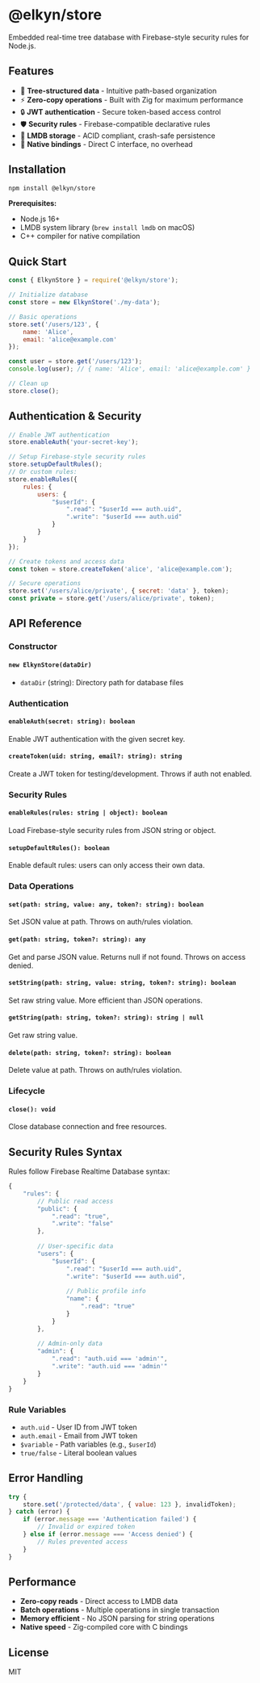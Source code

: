 # @elkyn/store

Embedded real-time tree database with Firebase-style security rules for Node.js.

## Features

- 🌳 **Tree-structured data** - Intuitive path-based organization
- ⚡ **Zero-copy operations** - Built with Zig for maximum performance
- 🔒 **JWT authentication** - Secure token-based access control
- 🛡️ **Security rules** - Firebase-compatible declarative rules
- 💾 **LMDB storage** - ACID compliant, crash-safe persistence
- 🔗 **Native bindings** - Direct C interface, no overhead

## Installation

```bash
npm install @elkyn/store
```

**Prerequisites:**
- Node.js 16+
- LMDB system library (`brew install lmdb` on macOS)
- C++ compiler for native compilation

## Quick Start

```javascript
const { ElkynStore } = require('@elkyn/store');

// Initialize database
const store = new ElkynStore('./my-data');

// Basic operations
store.set('/users/123', {
    name: 'Alice',
    email: 'alice@example.com'
});

const user = store.get('/users/123');
console.log(user); // { name: 'Alice', email: 'alice@example.com' }

// Clean up
store.close();
```

## Authentication & Security

```javascript
// Enable JWT authentication
store.enableAuth('your-secret-key');

// Setup Firebase-style security rules
store.setupDefaultRules();
// Or custom rules:
store.enableRules({
    rules: {
        users: {
            "$userId": {
                ".read": "$userId === auth.uid",
                ".write": "$userId === auth.uid"
            }
        }
    }
});

// Create tokens and access data
const token = store.createToken('alice', 'alice@example.com');

// Secure operations
store.set('/users/alice/private', { secret: 'data' }, token);
const private = store.get('/users/alice/private', token);
```

## API Reference

### Constructor

#### `new ElkynStore(dataDir)`
- `dataDir` (string): Directory path for database files

### Authentication

#### `enableAuth(secret: string): boolean`
Enable JWT authentication with the given secret key.

#### `createToken(uid: string, email?: string): string`
Create a JWT token for testing/development. Throws if auth not enabled.

### Security Rules

#### `enableRules(rules: string | object): boolean`
Load Firebase-style security rules from JSON string or object.

#### `setupDefaultRules(): boolean`
Enable default rules: users can only access their own data.

### Data Operations

#### `set(path: string, value: any, token?: string): boolean`
Set JSON value at path. Throws on auth/rules violation.

#### `get(path: string, token?: string): any`
Get and parse JSON value. Returns null if not found. Throws on access denied.

#### `setString(path: string, value: string, token?: string): boolean`
Set raw string value. More efficient than JSON operations.

#### `getString(path: string, token?: string): string | null`
Get raw string value.

#### `delete(path: string, token?: string): boolean`
Delete value at path. Throws on auth/rules violation.

### Lifecycle

#### `close(): void`
Close database connection and free resources.

## Security Rules Syntax

Rules follow Firebase Realtime Database syntax:

```javascript
{
    "rules": {
        // Public read access
        "public": {
            ".read": "true",
            ".write": "false"
        },
        
        // User-specific data
        "users": {
            "$userId": {
                ".read": "$userId === auth.uid",
                ".write": "$userId === auth.uid",
                
                // Public profile info
                "name": {
                    ".read": "true"
                }
            }
        },
        
        // Admin-only data
        "admin": {
            ".read": "auth.uid === 'admin'",
            ".write": "auth.uid === 'admin'"
        }
    }
}
```

### Rule Variables

- `auth.uid` - User ID from JWT token
- `auth.email` - Email from JWT token
- `$variable` - Path variables (e.g., `$userId`)
- `true/false` - Literal boolean values

## Error Handling

```javascript
try {
    store.set('/protected/data', { value: 123 }, invalidToken);
} catch (error) {
    if (error.message === 'Authentication failed') {
        // Invalid or expired token
    } else if (error.message === 'Access denied') {
        // Rules prevented access
    }
}
```

## Performance

- **Zero-copy reads** - Direct access to LMDB data
- **Batch operations** - Multiple operations in single transaction
- **Memory efficient** - No JSON parsing for string operations
- **Native speed** - Zig-compiled core with C bindings

## License

MIT